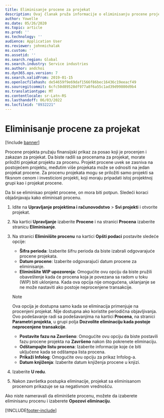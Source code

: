 ```yaml
---
title: Eliminisanje procene za projekat
description: Ovaj članak pruža informacije o eliminisanju procene projekta nakon što je završena.
author: Yowelle
ms.date: 05/26/2020
ms.topic: article
ms.prod: ''
ms.technology: ''
audience: Application User
ms.reviewer: johnmichalak
ms.custom: ''
ms.assetid: ''
ms.search.region: Global
ms.search.industry: Service industries
ms.author: andchoi
ms.dyn365.ops.version: 7
ms.search.validFrom: 2019-01-15
ms.openlocfilehash: de54659f9e69daf1566f86bec16436c19eeacf49
ms.sourcegitcommit: 6cfc50d89528df977a8f6a55c1ad39d99800d9b4
ms.translationtype: MT
ms.contentlocale: sr-Latn-RS
ms.lasthandoff: 06/03/2022
ms.locfileid: "8932221"
---
```

# <a name="eliminate-a-project-estimate"></a>Eliminisanje procene za projekat

[!include [banner](../includes/banner.md)]

Procene projekta pružaju finansijski prikaz za posao koji je procenjen i zakazan za projekat. Da biste radili sa procenama za projekat, morate priložiti projekat projektu za procenu. Projekt procene uvek se zasniva na postojećem projektu, međutim više projekata može se odnositi na jedan projekat procene. Za procenu projekata mogu se priložiti samo projekti sa fiksnom cenom i investicioni projekti, koji moraju pripadati istoj projektnoj grupi kao i projekat procene.

Da bi se eliminisao projekt procene, on mora biti potpun. Sledeći koraci objašnjavaju kako eliminisati procenu.

1. Idite na **Upravljanje projektima i računovodstvo** > **Svi projekti** i otvorite projekat. 
2. Na kartici **Upravljanje** izaberite **Procene** i na stranici **Procena** izaberite stranicu **Eliminisanje**.
3. Na stranici **Eliminišite procenu** na kartici **Opšti podaci** postavite sledeće opcije:

   - **Šifra perioda**: Izaberite šifru perioda da biste izabrali odgovarajuće procene projekata. 
   - **Datum procene**: Izaberite odgovarajući datum procene za eliminisanje.
   - **Eliminišite WIP upozorenja**: Omogućite ovu opciju da biste pružili obaveštenje kada će procena koja je povezana sa radom u toku (WIP) biti uklonjena. Kada ova opcija nije omogućena, uklanjanje se ne može nastaviti ako postoje neprocenjene transakcije. 
   > [!NOTE]
   > Ova opcija je dostupna samo kada se eliminacija primenjuje na procenjeni projekat. Nije dostupna ako koristite periodična objavljivanja. Ovo podešavanje radi sa podešavanjima na kartici **Procena**, na stranici **Parametri projekta**, u grupi polja **Dozvolite eliminaciju kada postoje neprocenjene transakcije**.
   - **Postavite fazu na Završeno**: Omogućite ovu opciju da biste postavili fazu procene projekta na **Završeno** nakon što pokrenete eliminaciju.
   - **Odštampajte listu procena**: Izaberite informacije koje će biti uključene kada se odštampa lista procena.
   - **Prikaži Infolog**: Omogućite ovu opciju za prikaz Infolog-a.
   - **Datum knjiženja**: Izaberite datum knjiženja procene u knjizi.

4.  Izaberite **U redu**.
5. Nakon završetka postupka eliminacije, projekat sa eliminisanom procenom prikazuje se sa negativnom vrednošću. 

Ako niste nameravali da eliminišete procenu, možete da izaberete eliminisanu procenu i izaberete **Opozovi eliminaciju**.   


[!INCLUDE[footer-include](../includes/footer-banner.md)]